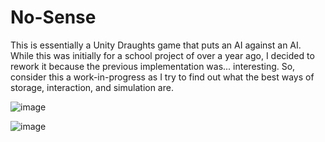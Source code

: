 # No-Sense
This is essentially a Unity Draughts game that puts an AI against an AI. While this was initially for a school project of over a year ago, I decided to rework it because the previous implementation was... interesting. So, consider this a work-in-progress as I try to find out what the best ways of storage, interaction, and simulation are.

![image](https://user-images.githubusercontent.com/45997197/135987540-8619fe49-24f1-43c7-96db-86a917176ee4.png)

![image](https://user-images.githubusercontent.com/45997197/135987779-e77e1cf5-7bb2-4e4d-84db-7bdfd899faca.png)
